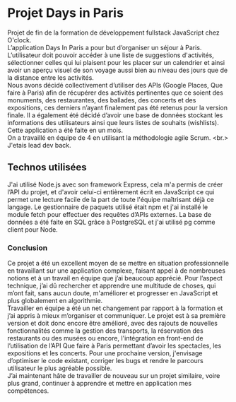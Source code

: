 # Projet Days in Paris

Projet de fin de la formation de développement fullstack JavaScript chez O'clock. <br/>L’application Days In Paris a pour but d’organiser un séjour à Paris. 
L’utilisateur doit pouvoir accéder à une liste de suggestions d'activités, sélectionner celles qui lui plaisent pour les placer sur un calendrier et ainsi avoir un aperçu visuel de son voyage aussi bien au niveau des jours que de la distance entre les activités.  
Nous avons décidé collectivement d’utiliser des APIs (Google Places, Que faire à Paris) afin de récupérer des activités pertinentes que ce soient des monuments, des restaurantes, des ballades, des concerts et des expositions, ces derniers n’ayant finalement pas été retenus pour la version finale. Il a également été décidé d’avoir une base de données stockant les informations des utilisateurs ainsi que leurs listes de souhaits (wishlists). <br/>
Cette application a été faite en un mois.<br/> On a travaillé en équipe de 4 en utilisant la méthodologie agile Scrum. <br.>
J'etais lead dev back.

## Technos utilisées 

J'ai utilisé Node.js avec son framework Express, cela m'a permis de créer l’API du projet, et d'avoir celui-ci entièrement écrit en JavaScript ce qui permet une lecture facile de la part de toute l'équipe maîtrisant déjà ce langage. 
Le gestionnaire de paquets utilisé était npm et j'ai installé le module fetch pour effectuer des requêtes d’APIs externes. 
La base de données a été faite en SQL grâce à PostgreSQL et j'ai utilisé pg comme client pour Node.  

### Conclusion
Ce projet a été un excellent moyen de se mettre en situation professionnelle en travaillant sur une application complexe, faisant appel à de nombreuses notions et à un travail en équipe que j’ai beaucoup apprécié. 
Pour l’aspect technique, j’ai dû rechercher et apprendre une multitude de choses, qui m’ont fait, sans aucun doute, m'améliorer et progresser en JavaScript et plus globalement en algorithmie.  
Travailler en équipe a été un net changement par rapport à la formation et j’ai appris à mieux m’organiser et communiquer.
Le projet est à sa première version et doit donc encore être amélioré, avec des rajouts de nouvelles fonctionnalités comme la gestion des transports, la réservation des restaurants ou des musées ou encore, l'intégration en front-end de l’utilisation de l’API Que faire à Paris permettant d’avoir les spectacles, les expositions et les concerts.
Pour une prochaine version, j'envisage d’optimiser le code existant, corriger les bugs et rendre le parcours utilisateur le plus agréable possible.    
J’ai maintenant hâte de travailler de nouveau sur un projet similaire, voire plus grand, continuer à apprendre et mettre en application mes compétences. 
